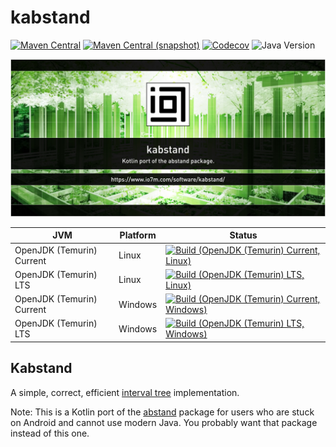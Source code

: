 kabstand
===

[![Maven Central](https://img.shields.io/maven-central/v/com.io7m.kabstand/com.io7m.kabstand.svg?style=flat-square)](http://search.maven.org/#search%7Cga%7C1%7Cg%3A%22com.io7m.kabstand%22)
[![Maven Central (snapshot)](https://img.shields.io/nexus/s/com.io7m.kabstand/com.io7m.kabstand?server=https%3A%2F%2Fs01.oss.sonatype.org&style=flat-square)](https://s01.oss.sonatype.org/content/repositories/snapshots/com/io7m/kabstand/)
[![Codecov](https://img.shields.io/codecov/c/github/io7m-com/kabstand.svg?style=flat-square)](https://codecov.io/gh/io7m-com/kabstand)
![Java Version](https://img.shields.io/badge/11-java?label=java&color=007fff)

![com.io7m.kabstand](./src/site/resources/kabstand.jpg?raw=true)

| JVM | Platform | Status |
|-----|----------|--------|
| OpenJDK (Temurin) Current | Linux | [![Build (OpenJDK (Temurin) Current, Linux)](https://img.shields.io/github/actions/workflow/status/io7m-com/kabstand/main.linux.temurin.current.yml)](https://www.github.com/io7m-com/kabstand/actions?query=workflow%3Amain.linux.temurin.current)|
| OpenJDK (Temurin) LTS | Linux | [![Build (OpenJDK (Temurin) LTS, Linux)](https://img.shields.io/github/actions/workflow/status/io7m-com/kabstand/main.linux.temurin.lts.yml)](https://www.github.com/io7m-com/kabstand/actions?query=workflow%3Amain.linux.temurin.lts)|
| OpenJDK (Temurin) Current | Windows | [![Build (OpenJDK (Temurin) Current, Windows)](https://img.shields.io/github/actions/workflow/status/io7m-com/kabstand/main.windows.temurin.current.yml)](https://www.github.com/io7m-com/kabstand/actions?query=workflow%3Amain.windows.temurin.current)|
| OpenJDK (Temurin) LTS | Windows | [![Build (OpenJDK (Temurin) LTS, Windows)](https://img.shields.io/github/actions/workflow/status/io7m-com/kabstand/main.windows.temurin.lts.yml)](https://www.github.com/io7m-com/kabstand/actions?query=workflow%3Amain.windows.temurin.lts)|

## Kabstand

A simple, correct, efficient [interval tree](https://en.wikipedia.org/wiki/Interval_tree) implementation.

Note: This is a Kotlin port of the [abstand](https://www.github.com/io7m-com/abstand) package
      for users who are stuck on Android and cannot use modern Java. You
      probably want that package instead of this one.

